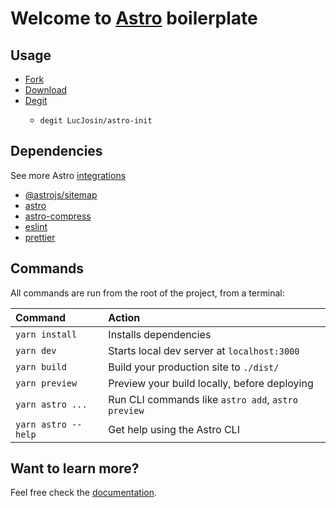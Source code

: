 # Welcome to [Astro](https://astro.build) boilerplate

## Usage

- [Fork](https://github.com/LucJosin/astro-init/fork)
- [Download](https://github.com/LucJosin/astro-init/archive/refs/heads/main.zip)
- [Degit](https://github.com/Rich-Harris/degit)
  - ```
    degit LucJosin/astro-init
    ```

## Dependencies

See more Astro [integrations](https://astro.build/integrations/)

- [@astrojs/sitemap](https://www.npmjs.com/package/@astrojs/sitemap)
- [astro](https://www.npmjs.com/package/astro)
- [astro-compress](https://www.npmjs.com/package/astro-compress)
- [eslint](https://www.npmjs.com/package/eslint)
- [prettier](https://www.npmjs.com/package/prettier)

## Commands

All commands are run from the root of the project, from a terminal:

| Command             | Action                                             |
| :------------------ | :------------------------------------------------- |
| `yarn install`      | Installs dependencies                              |
| `yarn dev`          | Starts local dev server at `localhost:3000`        |
| `yarn build`        | Build your production site to `./dist/`            |
| `yarn preview`      | Preview your build locally, before deploying       |
| `yarn astro ...`    | Run CLI commands like `astro add`, `astro preview` |
| `yarn astro --help` | Get help using the Astro CLI                       |

## Want to learn more?

Feel free check the [documentation](https://docs.astro.build).
